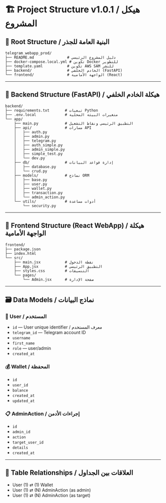 # 🏗️ Project Structure v1.0.1 / هيكل المشروع

## 📁 Root Structure / البنية العامة للجذر
```
telegram_webapp_prod/
├── README.md               # دليل المشروع الرئيسي
├── docker-compose.local.yml # تكوين Docker للتطوير
├── template.yaml           # تكوين AWS SAM للنشر
├── backend/                # الخادم الخلفي (FastAPI)
└── frontend/               # الواجهة الأمامية (React)
```

---
## 🔧 Backend Structure (FastAPI) / هيكلة الخادم الخلفي
```
backend/
├── requirements.txt       # تبعيات Python
├── .env.local             # متغيرات البيئة المحلية
└── app/
    ├── main.py            # التطبيق الرئيسي ونقاط التشغيل
    ├── api/               # مسارات API
    │   ├── auth.py
    │   ├── admin.py
    │   ├── telegram.py
    │   ├── auth_simple.py
    │   ├── admin_simple.py
    │   ├── simple_test.py
    │   └── dev.py
    ├── db/                # إدارة قواعد البيانات
    │   ├── database.py
    │   └── crud.py
    ├── models/            # نماذج ORM
    │   ├── base.py
    │   ├── user.py
    │   ├── wallet.py
    │   ├── transaction.py
    │   └── admin_action.py
    └── utils/             # أدوات مساعدة
        └── security.py
```

---
## 🎨 Frontend Structure (React WebApp) / هيكلة الواجهة الأمامية
```
frontend/
├── package.json
├── index.html
└── src/
    ├── main.jsx           # نقطة الدخول
    ├── App.jsx            # التطبيق الرئيسي
    ├── styles.css         # التنسيقات
    └── pages/
        └── Admin.jsx      # صفحة الإدارة
```

---
## 🗃️ Data Models / نماذج البيانات

### 👤 User / المستخدم
- `id` — User unique identifier / معرف المستخدم
- `telegram_id` — Telegram account ID
- `username`
- `first_name`
- `role` — user/admin
- `created_at`

### 💰 Wallet / المحفظة
- `id`
- `user_id`
- `balance`
- `created_at`
- `updated_at`

### 📋 AdminAction / إجراءات الأدمن
- `id`
- `admin_id`
- `action`
- `target_user_id`
- `details`
- `created_at`

---
## 🔗 Table Relationships / العلاقات بين الجداول
- User (1) ⇄ (1) Wallet
- User (1) ⇄ (N) AdminAction (as admin)
- User (1) ⇄ (N) AdminAction (as target)

